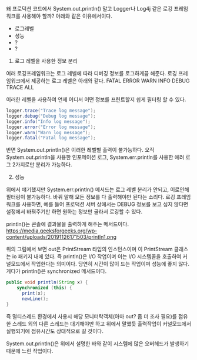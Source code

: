 왜 프로덕션 코드에서 System.out.println() 말고 Logger나 Log4j 같은 로깅 프레임워크를 사용해야 할까? 
아래와 같은 이유에서이다.
- 로그레벨
- 성능
- ?
- ?

1. 로그 레벨을 사용한 정보 분리

여러 로깅프레임워크는 로그 레벨에 따라 디버깅 정보를 로그하게끔 해준다. 로깅 프레임워크에서 제공하는 로그 레벨은 아래와 같다.
FATAL
ERROR
WARN
INFO
DEBUG
TRACE
ALL

이러한 레벨을 사용하여 언제 어디서 어떤 정보를 프린트할지 쉽게 필터링 할 수 있다.
```java
logger.trace("Trace log message");
logger.debug("Debug log message");
logger.info("Info log message");
logger.error("Error log message");
logger.warn("Warn log message");
logger.fatal("Fatal log message");
```

반면 System.out.println()은 이러한 레벨별 출력이 불가능하다. 오직 System.out.println을 사용한 인포메이션 로그, System.err.println를 사용한 에러 로그 2가지로만 분리가 가능하다. 


2. 성능

위에서 얘기했지만 System.err.println() 메서드는 로그 레벨 분리가 안되고, 이로인해 필터링이 불가능하다. 바꿔 말해 모든 정보를 다 출력해야만 된다는 소리다. 로깅 프레임워크를 사용하면, 예를 들어 프로덕션 서버 상에서는 DEBUG 정보를 보고 싶지 않다면 설정에서 바꿔주기만 하면 원하는 정보만 골라서 로깅할 수 있다.

println()는 콘솔에 결과물을 출력하게 해주는 메서드이다. 
https://media.geeksforgeeks.org/wp-content/uploads/20191126171503/println1.png

위의 그림에서 보면 out은 PrintStream 타입의 인스턴스이며 이 PrintStream 클래스는 io 패키지 내에 있다. 즉 println()은 I/O 작업이며 이는 I/O 시스템콜을 호출하여 커널모드에서 작업한다는 의미이다. 당연히 시간이 많이 드는 작업이며 성능에 좋지 않다. 
게다가 println()은 synchronized 메서드이다.
```java
public void println(String x) {
	synchronized (this) {
	  print(x);
	  newLine();
}
```
즉 멀티스레드 환경에서 사용시 해당 모니터락객체(아마 out? 좀 더 조사 필요)를 점유한 스레드 외의 다른 스레드는 대기해야만 하고 위에서 말했듯 출력작업이 커널모드에서 실행되기에 점유시간도 상대적으로 길 것이다. 

System.out.println()은 위에서 설명한 바와 같이 시스템에 많은 오버헤드가 발생하기 때문에 느린 작업이다. 















